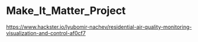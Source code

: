 # Make_It_Matter_Project

https://www.hackster.io/lyubomir-nachev/residential-air-quality-monitoring-visualization-and-control-af0cf7
